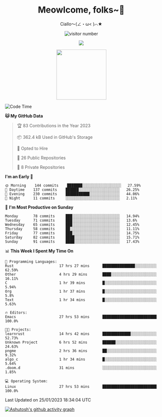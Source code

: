 <div align="center">
  <h1>Meowlcome, folks~👋</h1>
  <p>Ciallo～(∠・ω< )⌒★</p>
</div>

<p align="center">
  <img src="https://count.getloli.com/get/@Ziqi-Yang?theme=rule34" alt="visitor number" />
</p>

<p align="center">
  <img src="https://skillicons.dev/icons?i=rust,c,py,flutter,go,java,js,bash,linux,emacs" />
</p>
<p align="center">
  <img height="165" src="https://github-readme-stats.vercel.app/api?username=Ziqi-Yang&show_icons=true&include_all_commits=true&hide_border=true" />
</p>

<!--START_SECTION:waka-->
![Code Time](http://img.shields.io/badge/Code%20Time-444%20hrs%2010%20mins-blue)

**🐱 My GitHub Data** 

> 🏆 83 Contributions in the Year 2023
 > 
> 📦 362.4 kB Used in GitHub's Storage 
 > 
> 💼 Opted to Hire
 > 
> 📜 26 Public Repositories 
 > 
> 🔑 8 Private Repositories  
 > 
**I'm an Early 🐤** 

```text
🌞 Morning    144 commits    ███████░░░░░░░░░░░░░░░░░░   27.59% 
🌆 Daytime    137 commits    ██████░░░░░░░░░░░░░░░░░░░   26.25% 
🌃 Evening    230 commits    ███████████░░░░░░░░░░░░░░   44.06% 
🌙 Night      11 commits     ░░░░░░░░░░░░░░░░░░░░░░░░░   2.11%

```
📅 **I'm Most Productive on Sunday** 

```text
Monday       78 commits     ███░░░░░░░░░░░░░░░░░░░░░░   14.94% 
Tuesday      71 commits     ███░░░░░░░░░░░░░░░░░░░░░░   13.6% 
Wednesday    65 commits     ███░░░░░░░░░░░░░░░░░░░░░░   12.45% 
Thursday     58 commits     ██░░░░░░░░░░░░░░░░░░░░░░░   11.11% 
Friday       77 commits     ███░░░░░░░░░░░░░░░░░░░░░░   14.75% 
Saturday     82 commits     ████░░░░░░░░░░░░░░░░░░░░░   15.71% 
Sunday       91 commits     ████░░░░░░░░░░░░░░░░░░░░░   17.43%

```


📊 **This Week I Spent My Time On** 

```text
💬 Programming Languages: 
Rust                     17 hrs 27 mins      ███████████████░░░░░░░░░░   62.59% 
Other                    4 hrs 29 mins       ████░░░░░░░░░░░░░░░░░░░░░   16.11% 
C                        1 hr 39 mins        █░░░░░░░░░░░░░░░░░░░░░░░░   5.94% 
Org                      1 hr 37 mins        █░░░░░░░░░░░░░░░░░░░░░░░░   5.8% 
Text                     1 hr 34 mins        █░░░░░░░░░░░░░░░░░░░░░░░░   5.63%

🔥 Editors: 
Emacs                    27 hrs 53 mins      █████████████████████████   100.0%

🐱‍💻 Projects: 
learnrust                14 hrs 42 mins      █████████████░░░░░░░░░░░░   52.73% 
Unknown Project          6 hrs 52 mins       ██████░░░░░░░░░░░░░░░░░░░   24.63% 
pngme                    2 hrs 36 mins       ██░░░░░░░░░░░░░░░░░░░░░░░   9.32% 
algo_c                   1 hr 34 mins        █░░░░░░░░░░░░░░░░░░░░░░░░   5.64% 
.doom.d                  31 mins             ░░░░░░░░░░░░░░░░░░░░░░░░░   1.85%

💻 Operating System: 
Linux                    27 hrs 53 mins      █████████████████████████   100.0%

```


 Last Updated on 25/01/2023 18:34:04 UTC
<!--END_SECTION:waka-->


[![Ashutosh's github activity graph](https://github-readme-activity-graph.cyclic.app/graph?username=Ziqi-Yang&theme=github)](https://github.com/ashutosh00710/github-readme-activity-graph)

